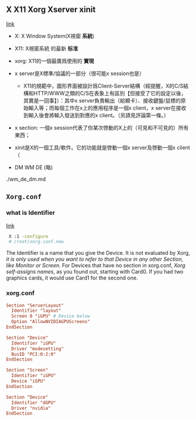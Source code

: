 

## X X11 Xorg Xserver xinit
[link](https://www.zhihu.com/question/47160292)

* X: X Window System(X視窗 **系統**)
* X11: X視窗系統 的最新 **标准**
* xorg: X11的一個最廣爲使用的 **實現**
* x server是X標準/協議的一部分（很可能x session也是）
	+ X11的規範中，圖形界面被設計爲Client-Server結構（經提醒，X的C/S結構和HTTP/WWW之類的C/S在表象上有區別【但接受了它的設定以後，其實是一回事】）：其中x server負責輸出（給顯卡）、接收鍵盤/鼠標的原始輸入等；而每個工作在x上的應用程序是一個x client，x server在接收到輸入後會將輸入發送到對應的x client。（另請見評論第一條。）
* x section: 一個x session代表了你某次啓動的X上的（可見和不可見的）所有東西；
* xinit是X的一個工具/軟件。它的功能就是啓動一個x server及啓動一個x client（

* DM WM DE (略)

./wm_de_dm.md


## `Xorg.conf`
### what is Identifier
[link](https://superuser.com/questions/1014502/how-to-find-the-identifier-value-for-an-xorg-conf-device-graphics-card-secti)

```sh
 X :1 -configure
 # /root/xorg.conf.new
```

The Identifier is a name that you give the Device. It is not evaluated by Xorg, *it is only used when you want to refer to that Device in any other Section, like Monitor or Screen.* For Devices that have no section in xorg.conf, *Xorg self-assigns names*, as you found out, starting with Card0. If you had two graphics cards, it would use Card1 for the second one.

### xorg.conf
```conf
Section "ServerLayout"
  Identifier "layout"
  Screen 0 "iGPU" # Device below
  Option "AllowNVIDIAGPUScreens"
EndSection

Section "Device"
  Identifier "iGPU"
  Driver "modesetting"
  BusID "PCI:0:2:0"
EndSection

Section "Screen"
  Identifier "iGPU"
  Device "iGPU"
EndSection

Section "Device"
  Identifier "dGPU"
  Driver "nvidia"
EndSection
```


